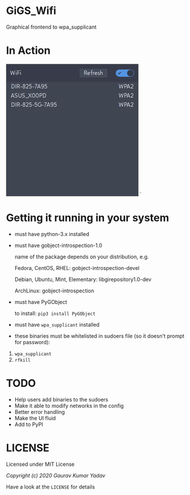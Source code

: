 # GiGS_Wifi
Graphical frontend to wpa_supplicant

# In Action

![Alt text](in_action.png?raw=true "running under Artix Linux and dwm")
`

# Getting it running in your system
* must have python-3.x installed
* must have gobject-introspection-1.0

    name of the package depends on your distribution, e.g.

    Fedora, CentOS, RHEL: gobject-introspection-devel

    Debian, Ubuntu, Mint, Elementary: libgirepository1.0-dev

    ArchLinux: gobject-introspection

* must have PyGObject

    to install: `pip3 install PyGObject`

* must have `wpa_supplicant` installed

* these binaries must be whitelisted in sudoers file (so it doesn't prompt for password):
1. `wpa_supplicant`
4. `rfkill`

# TODO
* Help users add binaries to the sudoers
* Make it able to modify networks in the config
* Better error handling
* Make the UI fluid
* Add to PyPI

# LICENSE
Licensed under MIT License

*Copyright (c) 2020 Gaurav Kumar Yadav*

Have a look at the `LICENSE` for details
